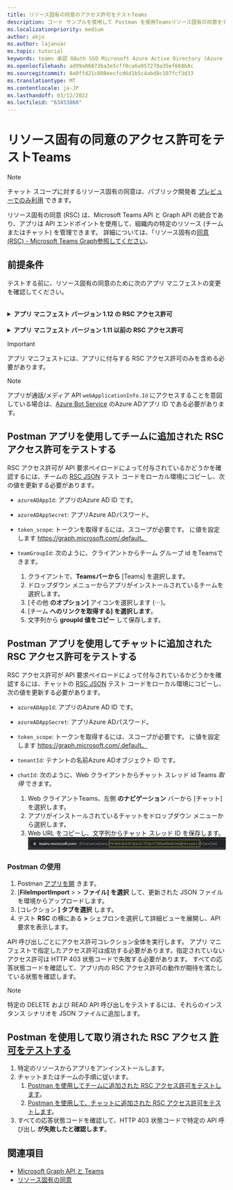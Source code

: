 ```yaml
---
title: リソース固有の同意のアクセス許可をテストTeams
description: コード サンプルを使用して Postman を使用Teamsリソース固有の同意をテストする詳細
ms.localizationpriority: medium
author: akjo
ms.author: lajanuar
ms.topic: tutorial
keywords: teams 承認 OAuth SSO Microsoft Azure Active Directory (Azure AD) rsc Postman Graph
ms.openlocfilehash: ad99a06873ba3e5cff0ca6a957270a35ef668b8c
ms.sourcegitcommit: 8a0ffd21c800eecfcd6d1b5c4abd8c107fcf3d33
ms.translationtype: MT
ms.contentlocale: ja-JP
ms.lasthandoff: 03/12/2022
ms.locfileid: "63453860"
---
```

# <a name="test-resource-specific-consent-permissions-in-teams"></a>リソース固有の同意のアクセス許可をテストTeams

> [!NOTE]
> チャット スコープに対するリソース固有の同意は、パブリック開発者 [プレビューでのみ利用](../../resources/dev-preview/developer-preview-intro.md) できます。

リソース固有の同意 (RSC) は、Microsoft Teams API と Graph API の統合であり、アプリは API エンドポイントを使用して、組織内の特定のリソース (チームまたはチャット) を管理できます。 詳細については、「リソース固有の[同意 (RSC) - Microsoft Teams Graph参照してください](resource-specific-consent.md)。

## <a name="prerequisites"></a>前提条件

テストする前に、リソース固有の同意のために次のアプリ マニフェストの変更を確認してください。

<br>

<details>

<summary><b>アプリ マニフェスト バージョン 1.12 の RSC アクセス許可</b></summary>

次の [値を使用して、WebApplicationInfo](../../resources/schema/manifest-schema.md#webapplicationinfo) キーをアプリ マニフェストに追加します。

|名前| 型 | 説明|
|---|---|---|
|`id` |文字列 |ユーザー Azure ADアプリ ID。 詳細については、「アプリを[ポータルに登録する」をAzure ADしてください](resource-specific-consent.md#register-your-app-with-microsoft-identity-platform-using-the-azure-ad-portal)。|
|`resource`|文字列| このフィールドは RSC で操作を行う必要がありますが、エラー応答を回避するには、値を追加して値を指定する必要があります。任意の文字列が実行します。|

アプリに必要なアクセス許可を指定します。

|名前| 型 | 説明|
|---|---|---|
|`authorization`|オブジェクト|アプリを実行する必要があるアクセス許可の一覧。 詳細については、「承認」を [参照してください](../../resources/schema/manifest-schema.md#authorization)。|

チームの RSC の例

```json
"webApplicationInfo": {
    "id": "XXxxXXXXX-XxXX-xXXX-XXxx-XXXXXXXxxxXX",
    "resource": "https://RscBasedStoreApp"
    },
"authorization": {
    "permissions": {
        "resourceSpecific": [
            {
                "name": "TeamSettings.Read.Group",
                "type": "Application"
            },
            {
                "name": "TeamSettings.ReadWrite.Group",
                "type": "Application"
            },
            {
                "name": "ChannelSettings.Read.Group",
                "type": "Application"
            },
            {
                "name": "ChannelSettings.ReadWrite.Group",
                "type": "Application"
            },
            {
                "name": "Channel.Create.Group",
                "type": "Application"
            },
            {
                "name": "Channel.Delete.Group",
                "type": "Application"
            },
            {
                "name": "ChannelMessage.Read.Group",
                "type": "Application"
            },
            {
                "name": "TeamsAppInstallation.Read.Group",
                "type": "Application"
            },
            {
                "name": "TeamsTab.Read.Group",
                "type": "Application"
            },
            {
                "name": "TeamsTab.Create.Group",
                "type": "Application"
            },
            {
                "name": "TeamsTab.ReadWrite.Group",
                "type": "Application"
            },
            {
                "name": "TeamsTab.Delete.Group",
                "type": "Application"
            },
            {
                "name": "TeamMember.Read.Group",
                "type": "Application"
            },
            {
                "name": "TeamsActivity.Send.Group",
                "type": "Application"
            }
        ]    
    }
}
```

チャット内の RSC の例

```json
"webApplicationInfo": {
    "id": "XXxxXXXXX-XxXX-xXXX-XXxx-XXXXXXXxxxXX",
    "resource": "https://RscBasedStoreApp"
    },
"authorization": {
    "permissions": {
        "resourceSpecific": [
            {
                "name": "ChatSettings.Read.Chat",
                "type": "Application"
            },
            {
                "name": "ChatSettings.ReadWrite.Chat",
                "type": "Application"
            },
            {
                "name": "ChatMessage.Read.Chat",
                "type": "Application"
            },
            {
                "name": "ChatMember.Read.Chat",
                "type": "Application"
            },
            {
                "name": "Chat.Manage.Chat",
                "type": "Application"
            },
            {
                "name": "TeamsTab.Read.Chat",
                "type": "Application"
            },
            {
                "name": "TeamsTab.Create.Chat",
                "type": "Application"
            },
            {
                "name": "TeamsTab.Delete.Chat",
                "type": "Application"
            },
            {
                "name": "TeamsTab.ReadWrite.Chat",
                "type": "Application"
            },
            {
                "name": "TeamsAppInstallation.Read.Chat",
                "type": "Application"
            },
            {
                "name": "OnlineMeeting.ReadBasic.Chat",
                "type": "Application"
            },
            {
                "name": "Calls.AccessMedia.Chat",
                "type": "Application"
            },
            {
                "name": "Calls.JoinGroupCalls.Chat",
                "type": "Application"
            },
            {
                "name": "TeamsActivity.Send.Chat",
                "type": "Application"
            }
        ]    
    }
}
```

> [!NOTE]
> アプリがチームスコープとチャット スコープの両方でのインストールをサポートすることを意図している場合は、チームとチャットの両方のアクセス許可を同じマニフェストで指定できます `authorization`。

</details>

<br>

<details>

<summary><b>アプリ マニフェスト バージョン 1.11 以前の RSC アクセス許可</b></summary>

次の [値を使用して、WebApplicationInfo](../../resources/schema/manifest-schema.md#webapplicationinfo) キーをアプリ マニフェストに追加します。

|名前| 型 | 説明|
|---|---|---|
|`id` |文字列 |ユーザー Azure ADアプリ ID。 詳細については、「アプリを[ポータルに登録する」をAzure ADしてください](resource-specific-consent.md#register-your-app-with-microsoft-identity-platform-using-the-azure-ad-portal)。|
|`resource`|文字列| このフィールドは RSC で操作を行う必要がありますが、エラー応答を回避するには、値を追加して値を指定する必要があります。任意の文字列が実行します。|
|`applicationPermissions`|文字列の配列|アプリの RSC アクセス許可。 詳細については、「リソース固有 [のアクセス許可」を参照してください](resource-specific-consent.md#resource-specific-permissions)。|

チームの RSC の例

```json
"webApplicationInfo": {
    "id": "XXxxXXXXX-XxXX-xXXX-XXxx-XXXXXXXxxxXX",
    "resource": "https://RscBasedStoreApp",
    "applicationPermissions": [
        "TeamSettings.Read.Group",
        "TeamSettings.ReadWrite.Group",
        "ChannelSettings.Read.Group",
        "ChannelSettings.ReadWrite.Group",
        "Channel.Create.Group",
        "Channel.Delete.Group",
        "ChannelMessage.Read.Group",
        "TeamsAppInstallation.Read.Group",
        "TeamsTab.Read.Group",
        "TeamsTab.Create.Group",
        "TeamsTab.ReadWrite.Group",
        "TeamsTab.Delete.Group",
        "TeamMember.Read.Group",
        "TeamsActivity.Send.Group"
    ]
  }
```

チャット内の RSC の例

```json
"webApplicationInfo": {
    "id": "XXxxXXXXX-XxXX-xXXX-XXxx-XXXXXXXxxxXX",
    "resource": "https://RscBasedStoreApp",
    "applicationPermissions": [
        "ChatSettings.Read.Chat",
        "ChatSettings.ReadWrite.Chat",
        "ChatMessage.Read.Chat",
        "ChatMember.Read.Chat",
        "Chat.Manage.Chat",
        "TeamsTab.Read.Chat",
        "TeamsTab.Create.Chat",
        "TeamsTab.Delete.Chat",
        "TeamsTab.ReadWrite.Chat",
        "TeamsAppInstallation.Read.Chat",
        "OnlineMeeting.ReadBasic.Chat",
        "Calls.AccessMedia.Chat",
        "Calls.JoinGroupCalls.Chat",
        "TeamsActivity.Send.Chat"
    ]
  }
```

<br>

> [!NOTE]
> アプリがチームスコープとチャット スコープの両方でのインストールをサポートすることを意図している場合は、チームとチャットの両方のアクセス許可を同じマニフェストで指定できます `applicationPermissions`。

</details>

> [!IMPORTANT]
> アプリ マニフェストには、アプリに付与する RSC アクセス許可のみを含める必要があります。

> [!NOTE]
> アプリが通話/メディア API `webApplicationInfo.Id` にアクセスすることを意図している場合は、[Azure Bot Service](/graph/cloud-communications-get-started#register-a-bot) のAzure ADアプリ ID である必要があります。

## <a name="test-added-rsc-permissions-to-a-team-using-the-postman-app"></a>Postman アプリを使用してチームに追加された RSC アクセス許可をテストする

RSC アクセス許可が API 要求ペイロードによって付与されているかどうかを確認するには、チームの [RSC JSON](test-team-rsc-json-file.md) テスト コードをローカル環境にコピーし、次の値を更新する必要があります。

* `azureADAppId`: アプリのAzure AD ID です。
* `azureADAppSecret`: アプリAzure ADパスワード。
* `token_scope`: トークンを取得するには、スコープが必要です。 に値を設定します https://graph.microsoft.com/.default。
* `teamGroupId`: 次のように、クライアントからチーム グループ id をTeamsできます。

    1. クライアントで、**Teamsバーから** [Teams] を選択します。
    2. ドロップダウン メニューからアプリがインストールされているチームを選択します。
    3. [その他 **のオプション]** アイコンを選択します (&#8943;)。
    4. [チーム **へのリンクを取得する] を選択します**。
    5. 文字列から **groupId 値をコピー** して保存します。

## <a name="test-added-rsc-permissions-to-a-chat-using-the-postman-app"></a>Postman アプリを使用してチャットに追加された RSC アクセス許可をテストする

RSC アクセス許可が API 要求ペイロードによって付与されているかどうかを確認するには、チャットの [RSC JSON](test-chat-rsc-json-file.md) テスト コードをローカル環境にコピーし、次の値を更新する必要があります。

* `azureADAppId`: アプリのAzure AD ID です。
* `azureADAppSecret`: アプリAzure ADパスワード。
* `token_scope`: トークンを取得するには、スコープが必要です。 に値を設定します https://graph.microsoft.com/.default。
* `tenantId`: テナントの名前Azure ADオブジェクト ID です。
* `chatId`: 次のように、Web クライアントからチャット スレッド id Teams *取得* できます。

    1. Web クライアントTeams、左側 **のナビゲーション** バーから [チャット] を選択します。
    2. アプリがインストールされているチャットをドロップダウン メニューから選択します。
    3. Web URL をコピーし、文字列からチャット スレッド ID を保存します。
![Web URL からのチャット スレッド ID。](../../assets/images/chat-thread-id.png)

### <a name="use-postman"></a>Postman の使用

1. Postman [アプリを開](https://www.postman.com) きます。
2. [**FileImportImport** >  >  **ファイル] を選択** して、更新された JSON ファイルを環境からアップロードします。  
3. [コレクション **] タブを選択** します。
4. テスト **RSC** の横にある **>** シェブロンを選択して詳細ビューを展開し、API 要求を表示します。

API 呼び出しごとにアクセス許可コレクション全体を実行します。 アプリ マニフェストで指定したアクセス許可は成功する必要があります。指定されていないアクセス許可は HTTP 403 状態コードで失敗する必要があります。 すべての応答状態コードを確認して、アプリ内の RSC アクセス許可の動作が期待を満たしている状態を確認します。

> [!NOTE]
> 特定の DELETE および READ API 呼び出しをテストするには、それらのインスタンス シナリオを JSON ファイルに追加します。

## <a name="test-revoked-rsc-permissions-using-postman"></a>Postman を使用して取り消された RSC アクセス [許可をテストする](https://www.postman.com/)

1. 特定のリソースからアプリをアンインストールします。
2. チャットまたはチームの手順に従います。
    1. [Postman を使用してチームに追加された RSC アクセス許可をテストします](#test-added-rsc-permissions-to-a-team-using-the-postman-app)。
    2. [Postman を使用して、チャットに追加された RSC アクセス許可をテストします](#test-added-rsc-permissions-to-a-chat-using-the-postman-app)。
3. すべての応答状態コードを確認して、HTTP 403 状態コードで特定の API 呼び出し **が失敗したと確認します**。

## <a name="see-also"></a>関連項目

* [Microsoft Graph API と Teams](/graph/api/resources/teams-api-overview?view=graph-rest-1.0&preserve-view=true)
* [リソース固有の同意](~/graph-api/rsc/resource-specific-consent.md)
